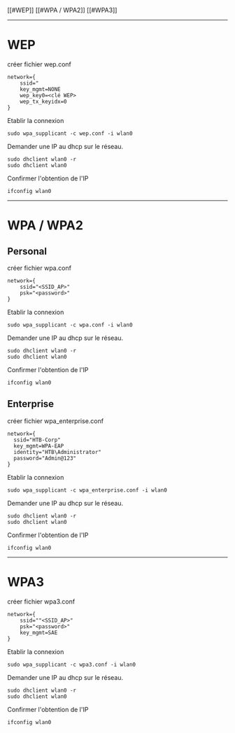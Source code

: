 

[[#WEP]]
[[#WPA / WPA2]]
[[#WPA3]]

---
# WEP

créer fichier wep.conf

```config
network={
	ssid="
    key_mgmt=NONE
    wep_key0=<clé WEP>
    wep_tx_keyidx=0
}
```

Etablir la connexion

```shell-session
sudo wpa_supplicant -c wep.conf -i wlan0
```

Demander une IP au dhcp sur le réseau.

```shell-session
sudo dhclient wlan0 -r
sudo dhclient wlan0 
```

Confirmer l'obtention de l'IP

```shell-session
ifconfig wlan0
```

---
# WPA / WPA2

## Personal

créer fichier wpa.conf

```config
network={
	ssid="<SSID_AP>"
    psk="<password>"
}
```

Etablir la connexion

```shell-session
sudo wpa_supplicant -c wpa.conf -i wlan0
```

Demander une IP au dhcp sur le réseau.

```shell-session
sudo dhclient wlan0 -r
sudo dhclient wlan0 
```

Confirmer l'obtention de l'IP

```shell-session
ifconfig wlan0
```


## Enterprise

créer fichier wpa_enterprise.conf

```config
network={
  ssid="HTB-Corp"
  key_mgmt=WPA-EAP
  identity="HTB\Administrator"
  password="Admin@123"
}
```

Etablir la connexion

```shell-session
sudo wpa_supplicant -c wpa_enterprise.conf -i wlan0
```

Demander une IP au dhcp sur le réseau.

```shell-session
sudo dhclient wlan0 -r
sudo dhclient wlan0 
```

Confirmer l'obtention de l'IP

```shell-session
ifconfig wlan0
```


---
# WPA3

créer fichier wpa3.conf

```config
network={
	ssid=""<SSID_AP>"
    psk="<password>"
    key_mgmt=SAE
}
```

Etablir la connexion

```shell-session
sudo wpa_supplicant -c wpa3.conf -i wlan0
```

Demander une IP au dhcp sur le réseau.

```shell-session
sudo dhclient wlan0 -r
sudo dhclient wlan0 
```

Confirmer l'obtention de l'IP

```shell-session
ifconfig wlan0
```